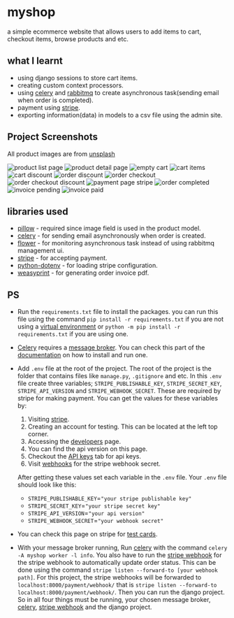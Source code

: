 # myshop

a simple ecommerce website that allows users to add items to cart, checkout items, browse products
and etc.

## what I learnt

- using django sessions to store cart items.
- creating custom context processors.
- using [celery](https://docs.celeryq.dev/en/stable/getting-started/first-steps-with-celery.html) and [rabbitmq](https://www.rabbitmq.com/#getstarted) to create asynchronous task(sending email when order is completed).
- payment using [stripe](https://stripe.com/).
- exporting information(data) in models to a csv file using the admin site.

## Project Screenshots

All product images are from [unsplash](https://unsplash.com/)

![product list page](assets/img/product_list_page.png)
![product detail page](assets/img/product_detail_page.png)
![empty cart](assets/img/empty_cart.png)
![cart items](assets/img/cart_items.png)
![cart discount](assets/img/cart_discount.png)
![order discount](assets/img/order_discount.png)
![order checkout](assets/img/order_checkout.png)
![order checkout discount](assets/img/checkout_discount.png)
![payment page stripe](assets/img/payment_page_stripe.png)
![order completed](assets/img/order_completed.png)
![invoice pending](assets/img/invoice_pending.png)
![invoice paid](assets/img/invoice_paid.png)

## libraries used

- [pillow](https://python-pillow.org/) - required since image field is used in the product model.
- [celery](https://docs.celeryq.dev/en/stable/getting-started/first-steps-with-celery.html) - for sending email asynchronously when order is created.
- [flower](https://flower.readthedocs.io/en/latest/) - for monitoring asynchronous task instead of using rabbitmq management ui.
- [stripe](https://github.com/stripe/stripe-python) - for accepting payment.
- [python-dotenv](https://github.com/theskumar/python-dotenv) - for loading stripe configuration.
- [weasyprint](https://doc.courtbouillon.org/weasyprint/stable/first_steps.html) - for generating order invoice pdf.

## PS

- Run the `requirements.txt` file to install the packages. you can run this file using the command `pip install -r requirements.txt` if you are not using a [virtual environment](https://docs.python.org/3/library/venv.html) or `python -m pip install -r requirements.txt` if you are using one.

- [Celery](https://docs.celeryq.dev/en/stable/getting-started/first-steps-with-celery.html) requires a [message broker](https://en.wikipedia.org/wiki/Message_broker). You can check this part of the [documentation](https://docs.celeryq.dev/en/stable/getting-started/first-steps-with-celery.html#choosing-a-broker) on how to install and run one.

- Add `.env` file at the root of the project. The root of the project is the folder that contains files like `manage.py`, `.gitignore` and etc. In this `.env` file create three variables; `STRIPE_PUBLISHABLE_KEY`, `STRIPE_SECRET_KEY`, `STRIPE_API_VERSION` and `STRIPE_WEBHOOK_SECRET`. These are required by stripe for making payment. You can get the values for these variables by:

  1.  Visiting [stripe](https://dashboard.stripe.com/login).
  2.  Creating an account for testing. This can be located at the left top corner.
  3.  Accessing the [developers](https://dashboard.stripe.com/test/developers) page.
  4.  You can find the api version on this page.
  5.  Checkout the [API keys](https://dashboard.stripe.com/test/apikeys) tab for api keys.
  6.  Visit [webhooks](https://dashboard.stripe.com/test/webhooks/create?endpoint_location=local) for the stripe webhook secret.

  After getting these values set each variable in the `.env` file. Your
  `.env` file should look like this:

  - `STRIPE_PUBLISHABLE_KEY`=`"your stripe publishable key"`
  - `STRIPE_SECRET_KEY`=`"your stripe secret key"`
  - `STRIPE_API_VERSION`=`"your api version"`
  - `STRIPE_WEBHOOK_SECRET`=`"your webhook secret"`

- You can check this page on stripe for [test cards](https://stripe.com/docs/testing).

- With your message broker running, Run [celery](https://docs.celeryq.dev/en/stable/getting-started/first-steps-with-celery.html) with the command `celery -A myshop worker -l info`. You also have to run the [stripe webhook](https://dashboard.stripe.com/test/webhooks/create?endpoint_location=local) for the stripe webhook to automatically update order status. This can be done using the command `stripe listen --forward-to [your webhook path]`. For this project, the stripe webhooks will be forwarded to `localhost:8000/payment/webhook/` that is `stripe listen --forward-to localhost:8000/payment/webhook/`. Then you can run the django project. So in all four things must be running, your chosen message broker, [celery](https://docs.celeryq.dev/en/stable/getting-started/first-steps-with-celery.html), [stripe webhook](https://dashboard.stripe.com/test/webhooks/create?endpoint_location=local) and the django project.
